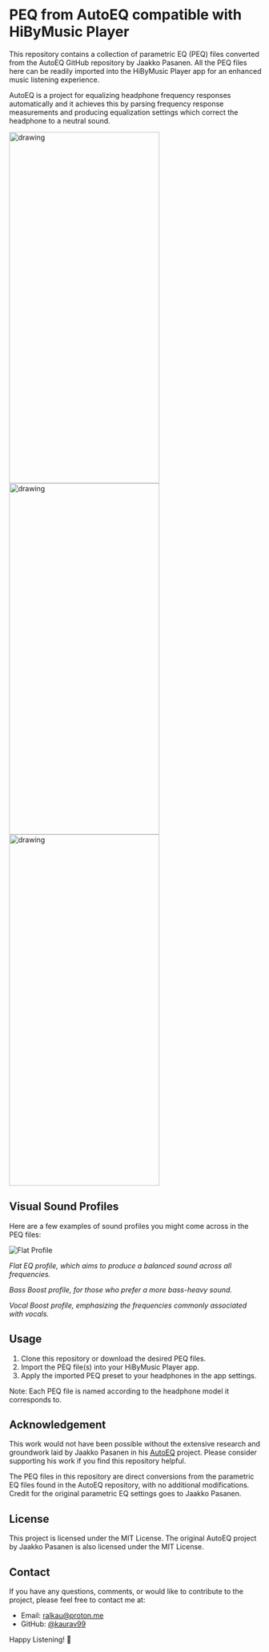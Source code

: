 # PEQ from AutoEQ compatible with HiByMusic Player 

This repository contains a collection of parametric EQ (PEQ) files converted from the AutoEQ GitHub repository by Jaakko Pasanen. All the PEQ files here can be readily imported into the HiByMusic Player app for an enhanced music listening experience.

AutoEQ is a project for equalizing headphone frequency responses automatically and it achieves this by parsing frequency response measurements and producing equalization settings which correct the headphone to a neutral sound.
<p float="left">
<img src="https://github.com/o2rhkzqx/PEQ/assets/104969742/d3fe0acb-e10c-406a-8b40-aa42f0d2d4b9" alt="drawing" width="300" height="700"/>          
<img src="https://github.com/o2rhkzqx/PEQ/assets/104969742/ba699953-1386-489e-8d48-99440e2e2efd" alt="drawing" width="300" height="700"/>                
<img src="https://github.com/o2rhkzqx/PEQ/assets/104969742/cdd35e29-3974-41e8-b72f-fbcded12caf5" alt="drawing" width="300" height="700"/>
</p>






## Visual Sound Profiles

Here are a few examples of sound profiles you might come across in the PEQ files:

![Flat Profile](https://www.soundguys.com/wp-content/uploads/2018/03/Frequency-Response-Good-vs-Bad.png.webp)

*Flat EQ profile, which aims to produce a balanced sound across all frequencies.*

*Bass Boost profile, for those who prefer a more bass-heavy sound.*

*Vocal Boost profile, emphasizing the frequencies commonly associated with vocals.*

## Usage

1. Clone this repository or download the desired PEQ files.
2. Import the PEQ file(s) into your HiByMusic Player app.
3. Apply the imported PEQ preset to your headphones in the app settings.

Note: Each PEQ file is named according to the headphone model it corresponds to.

## Acknowledgement

This work would not have been possible without the extensive research and groundwork laid by Jaakko Pasanen in his [AutoEQ](https://github.com/jaakkopasanen/AutoEq/tree/master) project. Please consider supporting his work if you find this repository helpful.

The PEQ files in this repository are direct conversions from the parametric EQ files found in the AutoEQ repository, with no additional modifications. Credit for the original parametric EQ settings goes to Jaakko Pasanen.

## License

This project is licensed under the MIT License. The original AutoEQ project by Jaakko Pasanen is also licensed under the MIT License.

## Contact

If you have any questions, comments, or would like to contribute to the project, please feel free to contact me at:
- Email: [ralkau@proton.me](mailto:ralkau@proton.me)
- GitHub: [@kaurav99](https://github.com/kaurav99)

Happy Listening! 🎵

